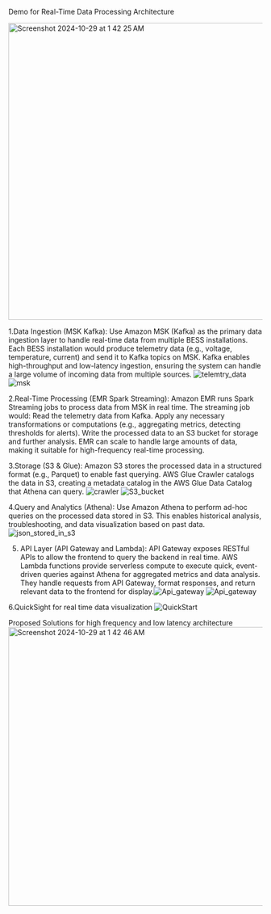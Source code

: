 Demo for Real-Time Data Processing Architecture

<img width="588" alt="Screenshot 2024-10-29 at 1 42 25 AM" src="https://github.com/user-attachments/assets/f904de8d-c106-47d0-9aa8-f6492ac1aef7">




1.Data Ingestion (MSK Kafka):
Use Amazon MSK (Kafka) as the primary data ingestion layer to handle real-time data from multiple BESS installations. Each BESS installation would produce telemetry data (e.g., voltage, temperature, current) and send it to Kafka topics on MSK.
Kafka enables high-throughput and low-latency ingestion, ensuring the system can handle a large volume of incoming data from multiple sources. 
![telemtry_data](https://github.com/user-attachments/assets/de36d484-d8c7-4bfc-b08b-5c9539ca7447)
![msk](https://github.com/user-attachments/assets/e6220401-e632-4ea6-9e37-0673b07dfd6d)



2.Real-Time Processing (EMR Spark Streaming):
Amazon EMR runs Spark Streaming jobs to process data from MSK in real time. The streaming job would:
Read the telemetry data from Kafka.
Apply any necessary transformations or computations (e.g., aggregating metrics, detecting thresholds for alerts).
Write the processed data to an S3 bucket for storage and further analysis.
EMR can scale to handle large amounts of data, making it suitable for high-frequency real-time processing.



3.Storage (S3 & Glue):
Amazon S3 stores the processed data in a structured format (e.g., Parquet) to enable fast querying.
AWS Glue Crawler catalogs the data in S3, creating a metadata catalog in the AWS Glue Data Catalog that Athena can query.
![crawler](https://github.com/user-attachments/assets/3c625bf6-1f5d-4978-b744-bef5443567c3)
![S3_bucket](https://github.com/user-attachments/assets/5463b548-4d50-49e0-b5a0-7ec30abf17eb)




4.Query and Analytics (Athena):
Use Amazon Athena to perform ad-hoc queries on the processed data stored in S3. This enables historical analysis, troubleshooting, and data visualization based on past data.
![json_stored_in_s3](https://github.com/user-attachments/assets/3dbf273d-98af-40d3-a5fc-bebaaf0b5529)



5. API Layer (API Gateway and Lambda):
API Gateway exposes RESTful APIs to allow the frontend to query the backend in real time.
AWS Lambda functions provide serverless compute to execute quick, event-driven queries against Athena for aggregated metrics and data analysis. They handle requests from API Gateway, format responses, and return relevant data to the frontend for display.![Api_gateway](https://github.com/user-attachments/assets/73852750-1ca0-455a-82b3-0949e6421722)
![Api_gateway](https://github.com/user-attachments/assets/e45b47e1-0529-485f-adc9-f0ff976fe0dd)



6.QuickSight for real time data visualization
![QuickStart](https://github.com/user-attachments/assets/7ea640cf-c7f8-4bbf-b13d-ef0cf2a16b42)



Proposed Solutions for high frequency and low latency architecture
<img width="552" alt="Screenshot 2024-10-29 at 1 42 46 AM" src="https://github.com/user-attachments/assets/fea981d6-f612-4eb7-9d0c-acbb02e2c8f5">




